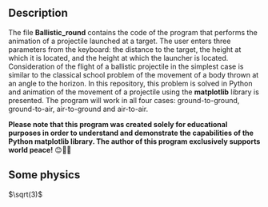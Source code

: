 ## Description

The file **Ballistic_round** contains the code of the program that performs the animation of a projectile launched at a target. The user enters three parameters from the keyboard: the distance to the target, the height at which it is located, and the height at which the launcher is located. Consideration of the flight of a ballistic projectile in the simplest case is similar to the classical school problem of the movement of a body thrown at an angle to the horizon. In this repository, this problem is solved in Python and animation of the movement of a projectile using the **matplotlib** library is presented. The program will work in all four cases: ground-to-ground, ground-to-air, air-to-ground and air-to-air.

**Please note that this program was created solely for educational purposes in order to understand and demonstrate the capabilities of the Python matplotlib library. The author of this program exclusively supports world peace!** 😊🤝🏻

## Some physics
$\sqrt(3)$
